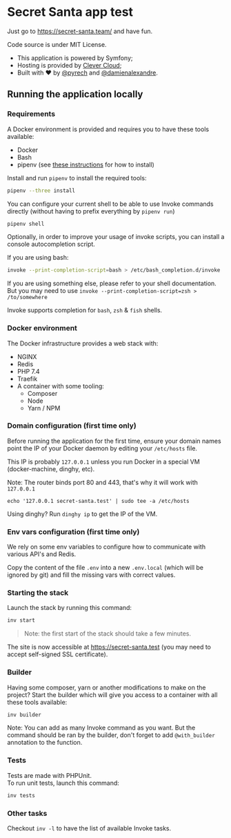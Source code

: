 # Secret Santa app test

Just go to https://secret-santa.team/ and have fun.

Code source is under MIT License.

- This application is powered by Symfony;
- Hosting is provided by [Clever Cloud](https://www.clever-cloud.com/);
- Built with ♥ by [@pyrech](https://github.com/pyrech) and [@damienalexandre](https://github.com/damienalexandre).

## Running the application locally

### Requirements

A Docker environment is provided and requires you to have these tools available:

 * Docker
 * Bash
 * pipenv (see [these instructions](https://pipenv.readthedocs.io/en/latest/install/) for how to install)

Install and run `pipenv` to install the required tools:

```bash
pipenv --three install
```

You can configure your current shell to be able to use Invoke commands directly
(without having to prefix everything by `pipenv run`)

```bash
pipenv shell
```

Optionally, in order to improve your usage of invoke scripts, you can install a console autocompletion script.

If you are using bash:

```bash
invoke --print-completion-script=bash > /etc/bash_completion.d/invoke
```

If you are using something else, please refer to your shell documentation. But
you may need to use `invoke --print-completion-script=zsh > /to/somewhere`

Invoke supports completion for `bash`, `zsh` & `fish` shells.

### Docker environment

The Docker infrastructure provides a web stack with:
 - NGINX
 - Redis
 - PHP 7.4
 - Traefik
 - A container with some tooling:
   - Composer
   - Node
   - Yarn / NPM

### Domain configuration (first time only)

Before running the application for the first time, ensure your domain names
point the IP of your Docker daemon by editing your `/etc/hosts` file.

This IP is probably `127.0.0.1` unless you run Docker in a special VM (docker-machine, dinghy, etc).

Note: The router binds port 80 and 443, that's why it will work with `127.0.0.1`

```
echo '127.0.0.1 secret-santa.test' | sudo tee -a /etc/hosts
```

Using dinghy? Run `dinghy ip` to get the IP of the VM.

### Env vars configuration (first time only)

We rely on some env variables to configure how to communicate with various
API's and Redis.

Copy the content of the file `.env` into a new `.env.local` (which will be
ignored by git) and fill the missing vars with correct values.

### Starting the stack

Launch the stack by running this command:

```bash
inv start
```

> Note: the first start of the stack should take a few minutes.

The site is now accessible at https://secret-santa.test
(you may need to accept self-signed SSL certificate).

### Builder

Having some composer, yarn or another modifications to make on the project?
Start the builder which will give you access to a container with all these
tools available:

```bash
inv builder
```

Note: You can add as many Invoke command as you want. But the command should be
ran by the builder, don't forget to add `@with_builder` annotation to the
function.

### Tests

Tests are made with PHPUnit.  
To run unit tests, launch this command:

```bash
inv tests
```

### Other tasks

Checkout `inv -l` to have the list of available Invoke tasks.
